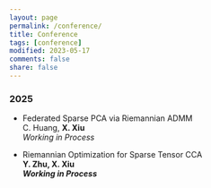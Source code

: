 ```yaml
---
layout: page
permalink: /conference/
title: Conference
tags: [conference]
modified: 2023-05-17 
comments: false
share: false
---
```







### 2025

* Federated Sparse PCA via Riemannian ADMM <br>
C. Huang, <b>X. Xiu</b> <br>
<i>Working in Process</i><br>


* Riemannian Optimization for Sparse Tensor CCA <br><b>
Y. Zhu, <b>X. Xiu</b> <br>
<i>Working in Process</i><br>
